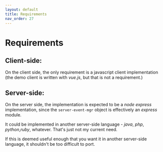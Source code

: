 ```yaml
---
layout: default
title: Requirements
nav_order: 27
---
```

# Requirements
## Client-side:
On the client side, the only requirement is a javascript client implementation (the demo client is written with _vue.js_, but that is not a requirement.)

## Server-side:
On the server side, the implementation is expected to be a _node express_ implementation, since the `server-event-mgr` object is effectively an _express_ module.

It could be implemented in another server-side language - _java_, _php_, _python_,_ruby_, whatever.  That's just not my current need.

If this is deemed useful enough that you want it in another server-side language, it shouldn't be too difficult to port.

